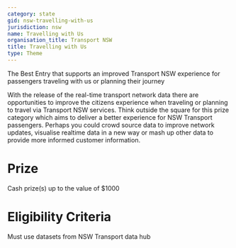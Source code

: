 ```yaml
---
category: state
gid: nsw-travelling-with-us
jurisdiction: nsw
name: Travelling with Us
organisation_title: Transport NSW
title: Travelling with Us
type: Theme
---
```


The Best Entry that supports an improved Transport NSW experience for passengers traveling with us or planning their journey

With the release of the real-time transport network data there are opportunities to improve the citizens experience when traveling or planning to travel via Transport NSW services.
Think outside the square for this prize category which aims to deliver a better experience for NSW Transport passengers. Perhaps you could crowd source data to improve network updates, visualise realtime data in a new way or mash up other data to provide more informed customer information.

# Prize
Cash prize(s) up to the value of $1000

# Eligibility Criteria
Must use datasets from NSW Transport data hub
